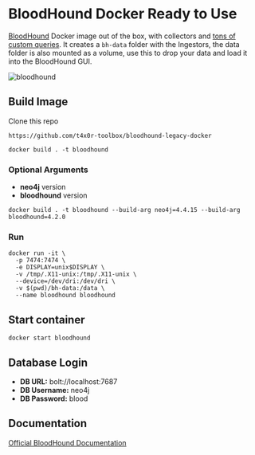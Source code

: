 # BloodHound Docker Ready to Use

[BloodHound](https://github.com/BloodHoundAD/BloodHound) Docker image out of the box, with collectors and [tons of custom queries](https://github.com/CompassSecurity/BloodHoundQueries/blob/master/BloodHound_Custom_Queries/customqueries.json). It creates a `bh-data` folder with the Ingestors, the data folder is also mounted as a volume, use this to drop your data and load it into the BloodHound GUI.

![bloodhound](https://user-images.githubusercontent.com/17031267/48985201-6f587a00-f105-11e8-8355-98e38e08cc5e.png)


## Build Image
Clone this repo
```
https://github.com/t4x0r-toolbox/bloodhound-legacy-docker
```

`docker build . -t bloodhound`

### Optional Arguments

- **neo4j** version
- **bloodhound** version

`docker build . -t bloodhound --build-arg neo4j=4.4.15 --build-arg bloodhound=4.2.0`

### Run

```
docker run -it \
  -p 7474:7474 \
  -e DISPLAY=unix$DISPLAY \
  -v /tmp/.X11-unix:/tmp/.X11-unix \
  --device=/dev/dri:/dev/dri \
  -v $(pwd)/bh-data:/data \
  --name bloodhound bloodhound
```

## Start container

`docker start bloodhound`

## Database Login

- **DB URL:** bolt://localhost:7687
- **DB Username:** neo4j
- **DB Password:** blood

## Documentation

[Official BloodHound Documentation](https://bloodhound.readthedocs.io/en/latest/index.html)
